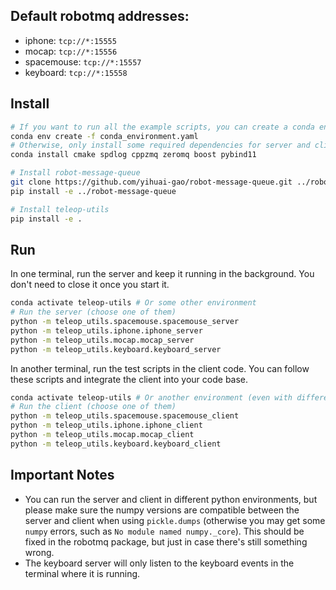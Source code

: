 ## Default robotmq addresses:

- iphone: `tcp://*:15555`
- mocap: `tcp://*:15556`
- spacemouse: `tcp://*:15557`
- keyboard: `tcp://*:15558`

## Install

```bash
# If you want to run all the example scripts, you can create a conda environment with all the dependencies
conda env create -f conda_environment.yaml
# Otherwise, only install some required dependencies for server and client (into your current environment)
conda install cmake spdlog cppzmq zeromq boost pybind11

# Install robot-message-queue
git clone https://github.com/yihuai-gao/robot-message-queue.git ../robot-message-queue
pip install -e ../robot-message-queue

# Install teleop-utils
pip install -e .
```

## Run

In one terminal, run the server and keep it running in the background. You don't need to close it once you start it.
```bash
conda activate teleop-utils # Or some other environment
# Run the server (choose one of them)
python -m teleop_utils.spacemouse.spacemouse_server
python -m teleop_utils.iphone.iphone_server
python -m teleop_utils.mocap.mocap_server
python -m teleop_utils.keyboard.keyboard_server
```

In another terminal, run the test scripts in the client code. You can follow these scripts and integrate the client into your code base.

```bash
conda activate teleop-utils # Or another environment (even with different python versions than the server)
# Run the client (choose one of them)
python -m teleop_utils.spacemouse.spacemouse_client
python -m teleop_utils.iphone.iphone_client
python -m teleop_utils.mocap.mocap_client
python -m teleop_utils.keyboard.keyboard_client
```

## Important Notes

- You can run the server and client in different python environments, but please make sure the numpy versions are compatible between the server and client when using `pickle.dumps` (otherwise you may get some `numpy` errors, such as `No module named numpy._core`). This should be fixed in the robotmq package, but just in case there's still something wrong.
- The keyboard server will only listen to the keyboard events in the terminal where it is running.
